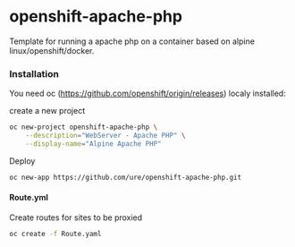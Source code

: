 # openshift-apache-php

Template for running a apache php on a container based on alpine linux/openshift/docker.

### Installation

You need oc (https://github.com/openshift/origin/releases) localy installed:

create a new project

```sh
oc new-project openshift-apache-php \
    --description="WebServer - Apache PHP" \
    --display-name="Alpine Apache PHP"
```

Deploy

```sh
oc new-app https://github.com/ure/openshift-apache-php.git
```

#### Route.yml

Create routes for sites to be proxied

```sh
oc create -f Route.yaml
```
